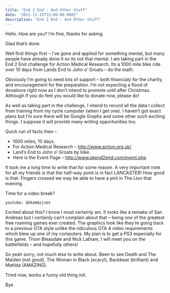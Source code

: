 ```yaml
---
title: "End 2 End : And Other Stuff"
date: "2011-11-15T12:00:00.000Z"
description: "End 2 End : And Other Stuff"
---
```


Hello. How are you? I’m fine, thanks for asking.

Glad that’s done.

Well first things first – I’ve gone and applied for something mental, but many
people have already done it so its not that mental. I am taking part in the End
2 End challenge for Action Medical Research. Its a 1000 mile bike ride over 10
days from Lands End to John o’ Groats – do the math.

Obviously I’m going to need lots of support – both financialy for the charity,
and encouragement for the preparation. I’m not expecting a flood of donations
right now as I don’t intend to promote until after Christmas. Although if you do
feel you would like to donate now, please do!

As well as taking part in the challenge, I intend to record all the data I
collect from training from my cycle computer (when I get one). I haven’t got
exact plans but I’m sure there will be Google Graphs and some other such
exciting things. I suppose it will provide many writing opportunities too.

Quick run of facts then –

- 1000 miles, 10 days.
- For Action Medical Research – http://www.action.org.uk/
- Land’s End to John o’ Groats by bike.
- Here is the Event Page – http://www.ukend2end.com/event.php

It took me a long time to write that for some reason. A very important note for all my friends is that the half-way point is in fact LANCASTER! How good is that. Fingers crossed we may be able to have a pint in The Lion that evening.

Time for a video break?

`youtube: QkkoHAzjnUs`

Excited about this? I know I most certainly am. It looks like a remake of San
Andreas but I certainly can’t complain about that – being one of the greatest
free roaming games ever created. The graphics look like they’re going back to a
previous GTA style unlike the ridiculous GTA 4 video requirements which blew up
one of my computers. My plan is to get a PS3 especially for this game. Thom
Bleasdale and Nick Latham, I will meet you on the battlefields – and hopefully
others!

So yeah sorry, not much else to write about. Been to see Death and The Maiden
(not good), The Woman in Black (scary!), Backbeat (brilliant) and Matilda
(AMAZING).

Tired now, works a funny old thing init.

Bye
